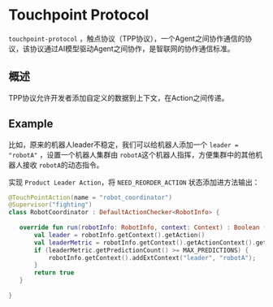 # Touchpoint Protocol

`touchpoint-protocol` ，触点协议（TPP协议），一个Agent之间协作通信的协议，该协议通过AI模型驱动Agent之间协作，是智联网的协作通信标准。

## 概述
TPP协议允许开发者添加自定义的数据到上下文，在Action之间传递。

## Example
比如，原来的机器人leader不稳定，我们可以给机器人添加一个 `leader = "robotA"` ，设置一个机器人集群由 `robotA`这个机器人指挥，方便集群中的其他机器人接收 `robotA`的动态指令。

实现 `Product Leader Action`，将 `NEED_REORDER_ACTION` 状态添加进方法输出：
```kotlin
@TouchPointAction(name = "robot_coordinator")
@Supervisor("fighting")
class RobotCoordinator : DefaultActionChecker<RobotInfo> {
   
   override fun run(robotInfo: RobotInfo, context: Context) : Boolean {
       val leader = robotInfo.getContext().getAction()
       val leaderMetric = robotInfo.getContext().getActionContext().getActionMetric(leader);
       if (leaderMetric.getPredictionCount() >= MAX_PREDICTIONS) {
           robotInfo.getContext().addExtContext("leader", "robotA");
       }
       return true
   }
 
}
```
